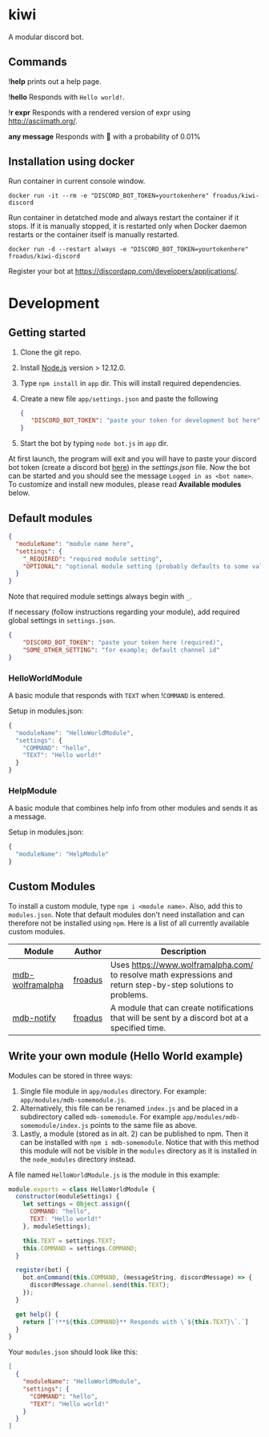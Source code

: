 # kiwi

A modular discord bot.

## Commands

!**help** prints out a help page.

!**hello** Responds with `Hello world!`.

!**r expr** Responds with a rendered version of expr using http://asciimath.org/.

**any message** Responds with 🎉 with a probability of 0.01%

## Installation using docker

Run container in current console window.

```
docker run -it --rm -e "DISCORD_BOT_TOKEN=yourtokenhere" froadus/kiwi-discord
```

Run container in detatched mode and always restart the container if it stops. If it is manually stopped, it is restarted only when Docker daemon restarts or the container itself is manually restarted.

```
docker run -d --restart always -e "DISCORD_BOT_TOKEN=yourtokenhere" froadus/kiwi-discord
```

Register your bot at https://discordapp.com/developers/applications/.

# Development

## Getting started

1. Clone the git repo.
2. Install [Node.js](https://nodejs.org/en/) version > 12.12.0.
3. Type `npm install` in `app` dir. This will install required dependencies.
4. Create a new file `app/settings.json` and paste the following

   ```json
   {
      "DISCORD_BOT_TOKEN": "paste your token for development bot here"
   }
   ```

5. Start the bot by typing `node bot.js` in `app` dir.

At first launch, the program will exit and you will have to paste your discord bot token (create a discord bot [here](https://discordapp.com/developers/applications/)) in the *settings.json* file. Now the bot can be started and you should see the message `Logged in as <bot name>`. To customize and install new modules, please read **Available modules** below.

## Default modules

```json
{
  "moduleName": "module name here",
  "settings": {
    "_REQUIRED": "required module setting",
    "OPTIONAL": "optional module setting (probably defaults to some value otherwise)"
  }
}
```

Note that required module settings always begin with `_`.

If necessary (follow instructions regarding your module), add required global settings in `settings.json`.

```json
{
    "DISCORD_BOT_TOKEN": "paste your token here (required)",
    "SOME_OTHER_SETTING": "for example; default channel id"
}
```

### HelloWorldModule

A basic module that responds with `TEXT` when !`COMMAND` is entered.

Setup in modules.json:

```javascript
{
  "moduleName": "HelloWorldModule",
  "settings": {
    "COMMAND": "hello",
    "TEXT": "Hello world!"
  }
}
```

### HelpModule

A basic module that combines help info from other modules and sends it as a message.

Setup in modules.json:

```javascript
{
  "moduleName": "HelpModule"
}
```

## Custom Modules

To install a custom module, type `npm i <module name>`. Also, add this to `modules.json`. Note that default modules don't need installation and can therefore not be installed using `npm`. Here is a list of all currently available custom modules.

| Module      | Author        | Description   |
|------------------|---------------|-------|
| [mdb-wolframalpha](https://www.npmjs.com/package/mdb-wolframalpha) | [froadus](https://github.com/froadus/) | Uses https://www.wolframalpha.com/ to resolve math expressions and return step-by-step solutions to problems. |
| [mdb-notify](https://www.npmjs.com/package/mdb-notify) | [froadus](https://github.com/froadus/) | A module that can create notifications that will be sent by a discord bot at a specified time. |

## Write your own module (Hello World example)

Modules can be stored in three ways:

1. Single file module in `app/modules` directory. For example: `app/modules/mdb-somemodule.js`.
2. Alternatively, this file can be renamed `index.js` and be placed in a subdirectory called `mdb-somemodule`. For example `app/modules/mdb-somemodule/index.js` points to the same file as above.
3. Lastly, a module (stored as in alt. 2) can be published to npm. Then it can be installed with `npm i mdb-somemodule`. Notice that with this method this module will not be visible in the `modules` directory as it is installed in the `node_modules` directory instead.

A file named `HelloWorldModule.js` is the module in this example:

```javascript
module.exports = class HelloWorldModule {
  constructor(moduleSettings) {
    let settings = Object.assign({
      COMMAND: "hello",
      TEXT: "Hello world!"
    }, moduleSettings);

    this.TEXT = settings.TEXT;
    this.COMMAND = settings.COMMAND;
  }

  register(bot) {
    bot.onCommand(this.COMMAND, (messageString, discordMessage) => {
      discordMessage.channel.send(this.TEXT);
    });
  }

  get help() {
    return [`!**${this.COMMAND}** Responds with \`${this.TEXT}\`.`]
  }
}
```

Your `modules.json` should look like this:

```json
[
  {
    "moduleName": "HelloWorldModule",
    "settings": {
      "COMMAND": "hello",
      "TEXT": "Hello world!"
    }
  }
]

```
